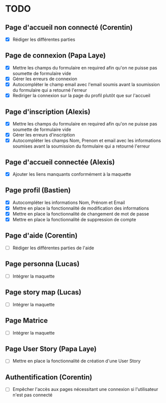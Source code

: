 # TODO



## Page d'accueil non connecté (Corentin)

- [x] Rédiger les différentes parties

## Page de connexion (Papa Laye)

- [x] Mettre les champs du formulaire en required afin qu'on ne puisse pas soumette de formulaire vide
- [x] Gérer les erreurs de connexion
- [x] Autocompléter le champ email avec l'email soumis avant la soumission du formulaire qui a retourné l'erreur
- [x] Rediriger la connexion sur la page du profil plutôt que sur l'accueil

## Page d'inscription (Alexis)

- [x] Mettre les champs du formulaire en required afin qu'on ne puisse pas soumette de formulaire vide
- [x] Gérer les erreurs d'inscription
- [x] Autocompléter les champs Nom, Prenom et email avec les informations soumises avant la soumission du formulaire qui a retourné l'erreur

## Page d'accueil connectée (Alexis)

- [x] Ajouter les liens manquants conformément à la maquette

## Page profil (Bastien)

- [x] Autocompléter les informations Nom, Prénom et Email
- [x] Mettre en place la fonctionnalité de modification des informations
- [x] Mettre en place la fonctionnalité de changement de mot de passe
- [x] Mettre en place la fonctionnalité de suppression de compte

## Page d'aide (Corentin)

- [ ] Rédiger les différentes parties de l'aide

## Page personna (Lucas)

- [ ] Intégrer la maquette

## Page story map (Lucas)

- [ ] Intégrer la maquette

## Page Matrice

- [ ] Intégrer la maquette

## Page User Story (Papa Laye)

- [ ] Mettre en place la fonctionnalité de création d'une User Story

## Authentification (Corentin)

- [ ] Empêcher l'accès aux pages nécessitant une connexion si l'utilisateur n'est pas connecté
